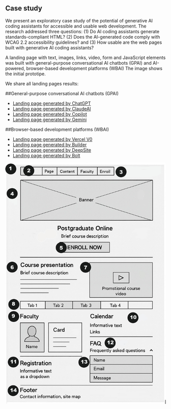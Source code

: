 ## Case study
We present an exploratory case study of the potential of generative AI coding assistants for accessible and usable web development. 
The research addressed three questions:
(1) Do AI coding assistants generate standards-compliant HTML? 
(2) Does the AI-generated code comply with WCAG 2.2 accessibility guidelines? and 
(3) How usable are the web pages built with generative AI coding assistants? 

A landing page with text, images, links, video, form and JavaScript elements was built with general-purpose conversational AI chatbots (GPAI) and AI-powered, browser-based development platforms (WBAI)
The image  shows the initial prototipe.

We share all landing pages results:

##General-purpose conversational AI chatbots (GPAI)

* [Landing page generated by ChatGPT](https://uacodingai.github.io/ChatGPT/)
* [Landing page generated by ClaudeAI](https://claude.ai/public/artifacts/38bc5ed3-1acf-470a-8de4-5693b3faada8)
* [Landing page generated by Copilot](https://uacodingai.github.io/Copilot/)
* [Landing page generated by Gemini](https://uacodingai.github.io/Gemini/)


##Browser-based development platforms (WBAI)
* [Landing page generated by Vercel V0](https://preview-accessible-landing-page-kzmfxmv5tfxcv2g37gpv.vusercontent.net/)
* [Landing page generated by Builder](https://www.builder.my/curso-accesibilidad?model=page&builder.space=38eeb1e1ae854b5f8e5f00a2e35ed617&builder.preview=page)
* [Landing page generated by DeepSite](https://huggingface.co/spaces/afrikiudl/cursoaccesibilidad)
* [Landing page generated by Bolt](https://stellular-begonia-7a3e5e.netlify.app/)


![Screenshot of prototype](https://github.com/UACodingAI/documents/blob/main/Prototipo.jpg)



